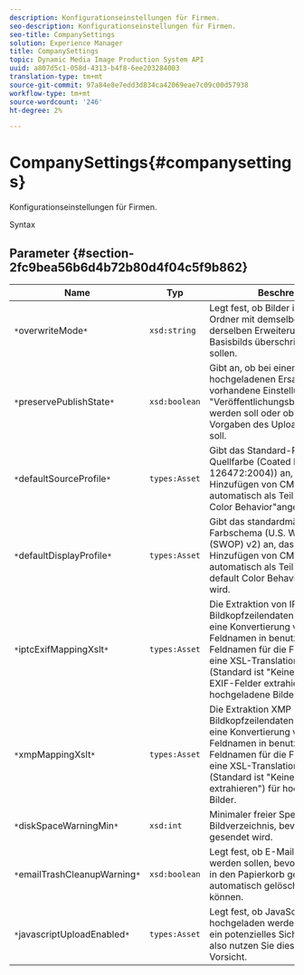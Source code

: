 ```yaml
---
description: Konfigurationseinstellungen für Firmen.
seo-description: Konfigurationseinstellungen für Firmen.
seo-title: CompanySettings
solution: Experience Manager
title: CompanySettings
topic: Dynamic Media Image Production System API
uuid: a807d5c1-058d-4313-b4f8-6ee203284003
translation-type: tm+mt
source-git-commit: 97a84e8e7edd3d834ca42069eae7c09c00d57938
workflow-type: tm+mt
source-wordcount: '246'
ht-degree: 2%

---
```



# CompanySettings{#companysettings}

Konfigurationseinstellungen für Firmen.

Syntax

## Parameter {#section-2fc9bea56b6d4b72b80d4f04c5f9b862}

| Name | Typ | Beschreibung |
|---|---|---|
| `*`overwriteMode`*` | `xsd:string` | Legt fest, ob Bilder im aktuellen Ordner mit demselben Namen und derselben Erweiterung des Basisbilds überschrieben werden sollen. |
| `*`preservePublishState`*` | `xsd:boolean` | Gibt an, ob bei einem in IPS hochgeladenen Ersatzbild die vorhandene Einstellung &quot;Veröffentlichungsbereit&quot;beibehalten werden soll oder ob es den Vorgaben des Uploads entsprechen soll. |
| `*`defaultSourceProfile`*` | `types:Asset` | Gibt das Standard-Profil für die Quellfarbe (Coated FOGRA27 (ISO 126472:2004)) an, das beim Hinzufügen von CMYK-Bilddateien automatisch als Teil des &quot;Use default Color Behavior&quot;angewendet wird. |
| `*`defaultDisplayProfile`*` | `types:Asset` | Gibt das standardmäßige interne Farbschema (U.S. Web Coated (SWOP) v2) an, das beim Hinzufügen von CMYK-Bilddateien automatisch als Teil des Profils &quot;Use default Color Behavior&quot;angewendet wird. |
| `*`iptcExifMappingXslt`*` | `types:Asset` | Die Extraktion von IPTC- und EXIF-Bildkopfzeilendaten in IPS erfordert eine Konvertierung von internen Feldnamen in benutzerdefinierte Feldnamen für die Firma. Bestimmt eine XSL-Translationstabelle (Standard ist &quot;Keine IPTC- oder EXIF-Felder extrahieren&quot;) für hochgeladene Bilder. |
| `*`xmpMappingXslt`*` | `types:Asset` | Die Extraktion XMP Bildkopfzeilendaten in IPS erfordert eine Konvertierung von internen Feldnamen in benutzerdefinierte Feldnamen für die Firma. Bestimmt eine XSL-Translationstabelle (Standard ist &quot;Keine XMP Felder extrahieren&quot;) für hochgeladene Bilder. |
| `*`diskSpaceWarningMin`*` | `xsd:int` | Minimaler freier Speicherplatz im Bildverzeichnis, bevor eine Warnung gesendet wird. |
| `*`emailTrashCleanupWarning`*` | `xsd:boolean` | Legt fest, ob E-Mails gesendet werden sollen, bevor Elemente, die in den Papierkorb gelegt werden, automatisch gelöscht werden können. |
| `*`javascriptUploadEnabled`*` | `types:Asset` | Legt fest, ob JavaScript-Dateien hochgeladen werden sollen. Dies ist ein potenzielles Sicherheitsrisiko, also nutzen Sie diese Option mit Vorsicht. |

